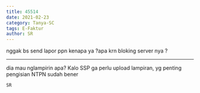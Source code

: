 ```yaml
---
title: 45514
date: 2021-02-23
category: Tanya-SC
tags: E-Faktur
author: SR
---
```


nggak bs send lapor ppn kenapa ya ?apa krn bloking server nya ?

---

dia mau nglampirin apa? Kalo SSP ga perlu upload lampiran, yg penting pengisian NTPN sudah bener

`SR`
